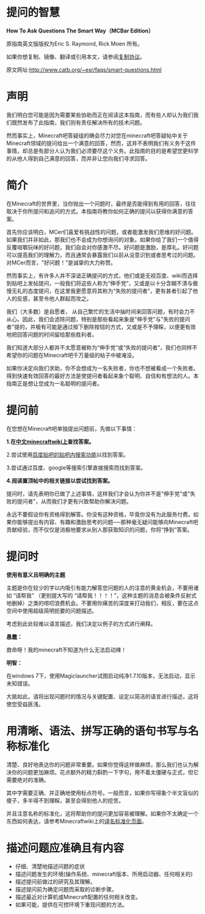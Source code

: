 提问的智慧
=============
<b>How To Ask Questions The Smart Way（MCBar Edition）</b>
<p>原指南英文版版权为Eric S. Raymond, Rick Moen 所有。</p>
<p>如果你想复制、镜像、翻译或引用本文，请参阅<a href="http://www.catb.org/~esr/copying.html" title="复制协议">复制协议</a>。</p>
<p>原文网址:<a href="http://www.catb.org/~esr/faqs/smart-questions.html" title="原文网址">http://www.catb.org/~esr/faqs/smart-questions.html</a></p>


声明
=============
我们明白您可能是因为需要某些协助而正在阅读这本指南，而有些人却认为我们我们既然发布了此指南，我们则有责任解决所有的技术问题。
<p>然而事实上，Minecraft吧答疑组的确会尽力对您在minecraft吧答疑帖中关于Minecraft领域的提问给出一个满意的回答，然而，这并不表明我们有义务干这件事情，却总是有部分人认为我们必须要尽这个义务。此指南的目的是希望您更科学的从他人得到自己满意的回答，而并非让您向我们寻求回答。</p>


简介
=============
在Minecraft的世界里，当你抛出一个问题时，最终是否能得到有用的回答，往往取决于你所提问和追问的方式。本指南将教你如何正确的提问以获得你满意的答案。
<p>首先你应该明白，MCer们喜爱有挑战性的问题，或者能激发我们思维的好问题。如果我们并非如此，那我们也不会成为你想询问的对象。如果你给了我们一个值得反覆咀嚼玩味的好问题，我们自会对你感激不尽。好问题是激励，是厚礼。好问题可以提高我们的理解力，而且通常会暴露我们以前从没意识到或者思考过的问题。对MCer而言，"好问题！"是诚挚的大力称赞。</p>
<p>然而事实上，有许多人并不深谙正确提问的方式，他们或是无视百度、wiki而选择到贴吧上发帖提问，一般我们将这些人称为“伸手党”，又或是以十分含糊不清与傲慢无礼的态度提问，在这里我更愿意将其称为“失败的提问者”，更有甚者引起了他人的反感，甚至令他人群起而攻之。</p>
<p>我们（大多数）是自愿者， 从自己繁忙的生活中抽时间来回答问题，有时会力不从心。因此，我们会滤除问题，特别是那些看起来象是"伸手党"与"失败的提问者"提的，并极有可能是通过按下删除按钮的方式，又或是不予理睬，以便更有效地把回答问题的时间留给那些胜利者。
<p>我们知道大部分人都并不太愿意被称为“伸手党”或“失败的提问者”，我们也同样不希望你的问题在Minecraft吧千万量级的帖子中被淹没。</p>
<p>如果你决定向我们求助，你不会想成为一名失败者，你也不想被看成一个失败者。得到快速有效回答的最好方法是使提问者看起来象个聪明、自信和有想法的人。本指南正是想让您成为一名聪明的提问者。</p>


提问前
=============
在您想在Minecraft吧单独提出问题前，先做以下事情：
<p><b>1.在<a href="http://minecraft-zh.gamepedia.com/index.php?title=Minecraft_Wiki&variant=zh" title="中文minecraftwiki">中文minecraftwiki上</a>查找答案。</b></p>
<p>2.尝试使用<a href="http://tieba.baidu.com/f/search/res?ie=utf-8&kw=minecraft&qw=" title="Minecraft吧内搜索">百度贴吧的贴吧内搜索功能</a>以找到答案。</p>
<p>3.尝试通过百度、google等搜索引擎直接搜索而找到答案。</p>
<p><b>4.阅读置顶帖中的相关链接以尝试找到答案。</b></p>
<p>提问时，请先表明你已做了上述事情，这样我们才会认为你并不是"伸手党"或"失败的提问者"，从而我们才更有兴致帮助你解决问题。</p>
<p>永远不要假设你有资格得到解答。你没有这种资格，毕竟你没有为此服务付费。如果你能够提出有内容、有趣和激励思考的问题──那种毫无疑问能够向Minecraft吧贡献经验，而不仅仅是消极地要求从别人那获取知识的问题，你将“挣到”答案。</p>


提问时
=============
<b>使用有意义且明确的主题</b>
<p>主题是你在较少的字以内吸引有能力解答您问题的人的注意的黄金机会，不要用诸如 “请帮我” （更别提大写的 “请帮我！！！！”，这种主题的消息会被条件反射式地删掉）之类的唠叨浪费机会。不要用你痛苦的深度来打动我们，相反，要在这点空间中使用超级简明扼要的问题描述。</p>
<p>考虑到此处较难以语言描述，我们决定以例子的方式进行阐释。</p>
<b>愚蠢：</b>
<p>救命呀！我的minecraft不知道为什么无法启动辣！</p>
<b>明智：</b>
<p>在windows 7下，使用Magiclauncher试图启动纯净1.7.10版本，无法启动，显示未知错误。</p>
<p>大抵如此，请将出现问题时的情况与关键配置、设定以简洁的语言进行描述，这将使您受益匪浅。</p>


用清晰、语法、拼写正确的语句书写与名称标准化
=============
<p>清楚、良好地表达你的问题非常重要。如果你觉得这样做麻烦，那么我们也认为解决你的问题更加麻烦。花点额外的精力斟酌一下字句，用不着太僵硬与正式，但它需要绝对的准确。</p>
<p>其中字需要正确、并正确地使用标点符号。一般而言，如果你写得象个半文盲似的傻子，多半得不到理睬，甚至会得到他人的挖苦。
<p>并且注意名称的标准化，这将帮助你的提问更加容易被理解。如果你不太确定一个东西如何表达，请参考Minecraftwiki上的<a href="http://minecraft-zh.gamepedia.com/Minecraft_Wiki:%E8%AF%91%E5%90%8D%E6%A0%87%E5%87%86%E5%8C%96" title="译名标准化页面">译名标准化页面</a>。</p>


描述问题应准确且有内容
=============
-   仔细、清楚地描述问题的症状
-   描述问题发生的环境(操作系统、minecraft版本、所用启动器、任何相关的)
-   描述提问前做过的研究及其理解。
-   描述提问前为确定问题而采取的诊断步骤。
-   描述最近对计算机或Minecraft配置的任何相关改变。
-   如果可能，提供在可控环境下重现问题的方法。











